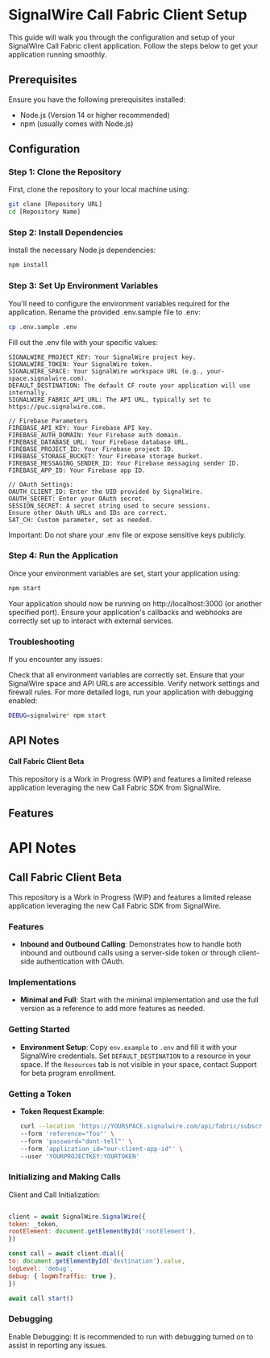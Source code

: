 # SignalWire Call Fabric Client Setup

This guide will walk you through the configuration and setup of your SignalWire Call Fabric client application. Follow the steps below to get your application running smoothly.

## Prerequisites

Ensure you have the following prerequisites installed:

- Node.js (Version 14 or higher recommended)
- npm (usually comes with Node.js)

## Configuration

### Step 1: Clone the Repository

First, clone the repository to your local machine using:

```bash
git clone [Repository URL]
cd [Repository Name]
```
### Step 2: Install Dependencies
Install the necessary Node.js dependencies:


```bash
npm install
```

### Step 3: Set Up Environment Variables
You'll need to configure the environment variables required for the application. Rename the provided .env.sample file to .env:

``` bash
cp .env.sample .env
```


Fill out the .env file with your specific values:
```
SIGNALWIRE_PROJECT_KEY: Your SignalWire project key.
SIGNALWIRE_TOKEN: Your SignalWire token.
SIGNALWIRE_SPACE: Your SignalWire workspace URL (e.g., your-space.signalwire.com).
DEFAULT_DESTINATION: The default CF route your application will use internally.
SIGNALWIRE_FABRIC_API_URL: The API URL, typically set to https://puc.signalwire.com.

// Firebase Parameters
FIREBASE_API_KEY: Your Firebase API key.
FIREBASE_AUTH_DOMAIN: Your Firebase auth domain.
FIREBASE_DATABASE_URL: Your Firebase database URL.
FIREBASE_PROJECT_ID: Your Firebase project ID.
FIREBASE_STORAGE_BUCKET: Your Firebase storage bucket.
FIREBASE_MESSAGING_SENDER_ID: Your Firebase messaging sender ID.
FIREBASE_APP_ID: Your Firebase app ID.

// OAuth Settings:
OAUTH_CLIENT_ID: Enter the UID provided by SignalWire.
OAUTH_SECRET: Enter your OAuth secret.
SESSION_SECRET: A secret string used to secure sessions.
Ensure other OAuth URLs and IDs are correct.
SAT_CH: Custom parameter, set as needed.
```

Important:
Do not share your .env file or expose sensitive keys publicly.

### Step 4: Run the Application
Once your environment variables are set, start your application using:

```bash
npm start
```
Your application should now be running on http://localhost:3000 (or another specified port). Ensure your application's callbacks and webhooks are correctly set up to interact with external services.

### Troubleshooting
If you encounter any issues:

Check that all environment variables are correctly set.
Ensure that your SignalWire space and API URLs are accessible.
Verify network settings and firewall rules.
For more detailed logs, run your application with debugging enabled:

```bash
DEBUG=signalwire* npm start
```

## API Notes
#### Call Fabric Client Beta
This repository is a Work in Progress (WIP) and features a limited release application leveraging the new Call Fabric SDK from SignalWire.

## Features
# API Notes

## Call Fabric Client Beta

This repository is a Work in Progress (WIP) and features a limited release application leveraging the new Call Fabric SDK from SignalWire.

### Features

- **Inbound and Outbound Calling**: Demonstrates how to handle both inbound and outbound calls using a server-side token or through client-side authentication with OAuth.

### Implementations

- **Minimal and Full**: Start with the minimal implementation and use the full version as a reference to add more features as needed.

### Getting Started

- **Environment Setup**: Copy `env.example` to `.env` and fill it with your SignalWire credentials. Set `DEFAULT_DESTINATION` to a resource in your space. If the `Resources` tab is not visible in your space, contact Support for beta program enrollment.

### Getting a Token

- **Token Request Example**:

  ```bash
  curl --location 'https://YOURSPACE.signalwire.com/api/fabric/subscribers/tokens' \
  --form 'reference="foo"' \
  --form 'password="dont-tell"' \
  --form 'application_id="our-client-app-id"' \
  --user 'YOURPROJECTKEY:YOURTOKEN'
    ```
  
### Initializing and Making Calls
Client and Call Initialization:
```javascript

client = await SignalWire.SignalWire({
token: _token,
rootElement: document.getElementById('rootElement'),
})

const call = await client.dial({
to: document.getElementById('destination').value,
logLevel: 'debug',
debug: { logWsTraffic: true },
})

await call start()
```

### Debugging
Enable Debugging: It is recommended to run with debugging turned on to assist in reporting any issues.


